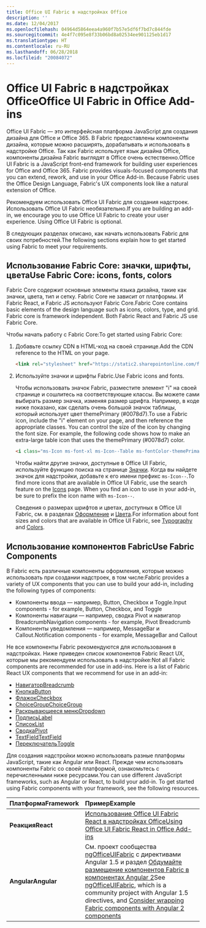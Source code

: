 ```yaml
---
title: Office UI Fabric в надстройках Office
description: ''
ms.date: 12/04/2017
ms.openlocfilehash: 04964d5864eea4a960f7b57e5df6f7bd7c844fde
ms.sourcegitcommit: 4e4f7c095e8f33b06bd8a02534ee901125eb1d17
ms.translationtype: HT
ms.contentlocale: ru-RU
ms.lasthandoff: 06/28/2018
ms.locfileid: "20084072"
---
```

# <a name="office-ui-fabric-in-office-add-ins"></a><span data-ttu-id="7c74a-102">Office UI Fabric в надстройках Office</span><span class="sxs-lookup"><span data-stu-id="7c74a-102">Office UI Fabric in Office Add-ins</span></span> 

<span data-ttu-id="7c74a-p101">Office UI Fabric — это интерфейсная платформа JavaScript для создания дизайна для Office и Office 365. В Fabric предоставлены компоненты дизайна, которые можно расширять, дорабатывать и использовать в надстройке Office. Так как Fabric использует язык дизайна Office, компоненты дизайна Fabric выглядят в Office очень естественно.</span><span class="sxs-lookup"><span data-stu-id="7c74a-p101">Office UI Fabric is a JavaScript front-end framework for building user experiences for Office and Office 365. Fabric provides visuals-focused components that you can extend, rework, and use in your Office Add-in. Because Fabric uses the Office Design Language, Fabric's UX components look like a natural extension of Office.</span></span> 

<span data-ttu-id="7c74a-p102">Рекомендуем использовать Office UI Fabric для создания надстроек. Использовать Office UI Fabric необязательно.</span><span class="sxs-lookup"><span data-stu-id="7c74a-p102">If you are building an add-in, we encourage you to use Office UI Fabric to create your user experience. Using Office UI Fabric is optional.</span></span>

<span data-ttu-id="7c74a-108">В следующих разделах описано, как начать использовать Fabric для своих потребностей.</span><span class="sxs-lookup"><span data-stu-id="7c74a-108">The following sections explain how to get started using Fabric to meet your requirements.</span></span> 

## <a name="use-fabric-core-icons-fonts-colors"></a><span data-ttu-id="7c74a-109">Использование Fabric Core: значки, шрифты, цвета</span><span class="sxs-lookup"><span data-stu-id="7c74a-109">Use Fabric Core: icons, fonts, colors</span></span>
<span data-ttu-id="7c74a-p103">Fabric Core содержит основные элементы языка дизайна, такие как значки, цвета, тип и сетку. Fabric Core не зависит от платформы. И Fabric React, и Fabric JS используют Fabric Core.</span><span class="sxs-lookup"><span data-stu-id="7c74a-p103">Fabric Core contains basic elements of the design language such as icons, colors, type, and grid. Fabric core is framework independent. Both Fabric React and Fabric JS use Fabric Core.</span></span>

<span data-ttu-id="7c74a-113">Чтобы начать работу с Fabric Core:</span><span class="sxs-lookup"><span data-stu-id="7c74a-113">To get started using Fabric Core:</span></span>

1. <span data-ttu-id="7c74a-114">Добавьте ссылку CDN в HTML-код на своей странице.</span><span class="sxs-lookup"><span data-stu-id="7c74a-114">Add the CDN reference to the HTML on your page.</span></span>  

    ```html
    <link rel="stylesheet" href="https://static2.sharepointonline.com/files/fabric/office-ui-fabric-js/1.4.0/css/fabric.min.css">
    ```   
    
2. <span data-ttu-id="7c74a-115">Используйте значки и шрифты Fabric.</span><span class="sxs-lookup"><span data-stu-id="7c74a-115">Use Fabric icons and fonts.</span></span> 

    <span data-ttu-id="7c74a-p104">Чтобы использовать значок Fabric, разместите элемент "i" на своей странице и сошлитесь на соответствующие классы. Вы можете сами выбирать размер значка, изменяя размер шрифта. Например, в коде ниже показано, как сделать очень большой значок таблицы, который использует цвет themePrimary (#0078d7).</span><span class="sxs-lookup"><span data-stu-id="7c74a-p104">To use a Fabric icon, include the "i" element on your page, and then reference the appropriate classes. You can control the size of the icon by changing the font size. For example, the following code shows how to make an extra-large table icon that uses the themePrimary (#0078d7) color.</span></span> 
   
    ```html
    <i class="ms-Icon ms-font-xl ms-Icon--Table ms-fontColor-themePrimary"></i>
    ```

    <span data-ttu-id="7c74a-p105">Чтобы найти другие значки, доступные в Office UI Fabric, используйте функцию поиска на странице [Значки](https://dev.office.com/fabric#/styles/icons). Когда вы найдете значок для надстройки, добавьте к его имени префикс `ms-Icon--`.</span><span class="sxs-lookup"><span data-stu-id="7c74a-p105">To find more icons that are available in Office UI Fabric, use the search feature on the [Icons](https://dev.office.com/fabric#/styles/icons) page. When you find an icon to use in your add-in, be sure to prefix the icon name with `ms-Icon--`.</span></span> 

    <span data-ttu-id="7c74a-121">Сведения о размерах шрифтов и цветах, доступных в Office UI Fabric, см. в разделах [Оформление](https://dev.office.com/fabric#/styles/typography) и [Цвета](https://dev.office.com/fabric#/styles/colors).</span><span class="sxs-lookup"><span data-stu-id="7c74a-121">For information about font sizes and colors that are available in Office UI Fabric, see [Typography](https://dev.office.com/fabric#/styles/typography) and [Colors](https://dev.office.com/fabric#/styles/colors).</span></span>
 
## <a name="use-fabric-components"></a><span data-ttu-id="7c74a-122">Использование компонентов Fabric</span><span class="sxs-lookup"><span data-stu-id="7c74a-122">Use Fabric Components</span></span> 
<span data-ttu-id="7c74a-123">В Fabric есть различные компоненты оформления, которые можно использовать при создании надстроек, в том числе:</span><span class="sxs-lookup"><span data-stu-id="7c74a-123">Fabric provides a variety of UX components that you can use to build your add-in, including the following types of components:</span></span>

- <span data-ttu-id="7c74a-124">Компоненты ввода — например, Button, Checkbox и Toggle.</span><span class="sxs-lookup"><span data-stu-id="7c74a-124">Input components - for example, Button, Checkbox, and Toggle</span></span>
- <span data-ttu-id="7c74a-125">Компоненты навигации — например, сводка Pivot и навигатор Breadcrumb</span><span class="sxs-lookup"><span data-stu-id="7c74a-125">Navigation components - for example, Pivot Breadcrumb</span></span>
- <span data-ttu-id="7c74a-126">Компоненты уведомления — например, MessageBar и Callout.</span><span class="sxs-lookup"><span data-stu-id="7c74a-126">Notification components - for example, MessageBar and Callout</span></span>  

<span data-ttu-id="7c74a-127">Не все компоненты Fabric рекомендуются для использования в надстройках. Ниже приведен список компонентов Fabric React UX, которые мы рекомендуем использовать в надстройке:</span><span class="sxs-lookup"><span data-stu-id="7c74a-127">Not all Fabric components are recommended for use in add-ins. Here is a list of Fabric React UX components that we recommend for use in an add-in:</span></span>

- [<span data-ttu-id="7c74a-128">Навигатор</span><span class="sxs-lookup"><span data-stu-id="7c74a-128">Breadcrumb</span></span>](https://developer.microsoft.com/en-us/fabric#/components/breadcrumb)
- [<span data-ttu-id="7c74a-129">Кнопка</span><span class="sxs-lookup"><span data-stu-id="7c74a-129">Button</span></span>](https://developer.microsoft.com/en-us/fabric#/components/button)
- [<span data-ttu-id="7c74a-130">Флажок</span><span class="sxs-lookup"><span data-stu-id="7c74a-130">Checkbox</span></span>](https://developer.microsoft.com/en-us/fabric#/components/checkbox)
- [<span data-ttu-id="7c74a-131">ChoiceGroup</span><span class="sxs-lookup"><span data-stu-id="7c74a-131">ChoiceGroup</span></span>](https://developer.microsoft.com/en-us/fabric#/components/choicegroup)
- [<span data-ttu-id="7c74a-132">Раскрывающееся меню</span><span class="sxs-lookup"><span data-stu-id="7c74a-132">Dropdown</span></span>](https://developer.microsoft.com/en-us/fabric#/components/dropdown)
- [<span data-ttu-id="7c74a-133">Подпись</span><span class="sxs-lookup"><span data-stu-id="7c74a-133">Label</span></span>](https://developer.microsoft.com/en-us/fabric#/components/label)
- [<span data-ttu-id="7c74a-134">Список</span><span class="sxs-lookup"><span data-stu-id="7c74a-134">List</span></span>](https://developer.microsoft.com/en-us/fabric#/components/list)
- [<span data-ttu-id="7c74a-135">Сводка</span><span class="sxs-lookup"><span data-stu-id="7c74a-135">Pivot</span></span>](https://developer.microsoft.com/en-us/fabric#/components/pivot)
- [<span data-ttu-id="7c74a-136">TextField</span><span class="sxs-lookup"><span data-stu-id="7c74a-136">TextField</span></span>](https://developer.microsoft.com/en-us/fabric#/components/textfield)
- [<span data-ttu-id="7c74a-137">Переключатель</span><span class="sxs-lookup"><span data-stu-id="7c74a-137">Toggle</span></span>](https://developer.microsoft.com/en-us/fabric#/components/toggle)

<span data-ttu-id="7c74a-p106">Для создания надстройки можно использовать разные платформы JavaScript, такие как Angular или React. Прежде чем использовать компоненты Fabric со своей платформой, ознакомьтесь с перечисленными ниже ресурсами.</span><span class="sxs-lookup"><span data-stu-id="7c74a-p106">You can use different JavaScript frameworks, such as Angular or React, to build your add-in. To get started using Fabric components with your framework, see the following resources.</span></span>

|<span data-ttu-id="7c74a-140">**Платформа**</span><span class="sxs-lookup"><span data-stu-id="7c74a-140">**Framework**</span></span>|<span data-ttu-id="7c74a-141">**Пример**</span><span class="sxs-lookup"><span data-stu-id="7c74a-141">**Example**</span></span>|
|:------------|:----------|
|<span data-ttu-id="7c74a-142">**Реакция**</span><span class="sxs-lookup"><span data-stu-id="7c74a-142">**React**</span></span>|[<span data-ttu-id="7c74a-143">Использование Office UI Fabric React в надстройках Office</span><span class="sxs-lookup"><span data-stu-id="7c74a-143">Using Office UI Fabric React in Office Add-ins</span></span>](using-office-ui-fabric-react.md )|
|<span data-ttu-id="7c74a-144">**Angular**</span><span class="sxs-lookup"><span data-stu-id="7c74a-144">**Angular**</span></span>| <span data-ttu-id="7c74a-145">См. проект сообщества [ngOfficeUIFabric](http://ngofficeuifabric.com/) с директивами Angular 1.5 и раздел [Обдумайте размещение компонентов Fabric в компонентах Angular 2](../develop/add-ins-with-angular2.md#consider-wrapping-fabric-components-with-angular-components)</span><span class="sxs-lookup"><span data-stu-id="7c74a-145">See [ngOfficeUIFabric](http://ngofficeuifabric.com/), which is a community project with Angular 1.5 directives, and [Consider wrapping Fabric components with Angular 2 components](../develop/add-ins-with-angular2.md#consider-wrapping-fabric-components-with-angular-components)</span></span>|
